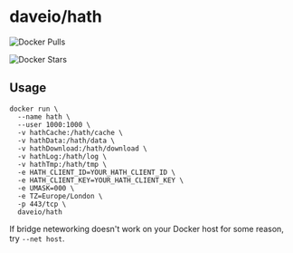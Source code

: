 # daveio/hath

![Docker Pulls](https://img.shields.io/docker/pulls/daveio/hath.svg)

![Docker Stars](https://img.shields.io/docker/stars/daveio/hath.svg)

## Usage

```shell
docker run \
  --name hath \
  --user 1000:1000 \
  -v hathCache:/hath/cache \
  -v hathData:/hath/data \
  -v hathDownload:/hath/download \
  -v hathLog:/hath/log \
  -v hathTmp:/hath/tmp \
  -e HATH_CLIENT_ID=YOUR_HATH_CLIENT_ID \
  -e HATH_CLIENT_KEY=YOUR_HATH_CLIENT_KEY \
  -e UMASK=000 \
  -e TZ=Europe/London \
  -p 443/tcp \
  daveio/hath
```

If bridge neteworking doesn't work on your Docker host for some reason, try `--net host`.
